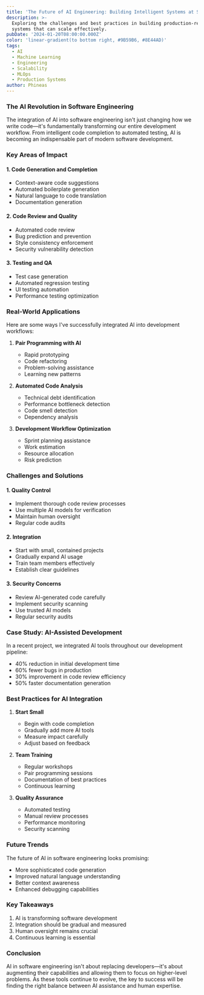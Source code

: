 ```yaml
---
title: 'The Future of AI Engineering: Building Intelligent Systems at Scale'
description: >-
  Exploring the challenges and best practices in building production-ready AI
  systems that can scale effectively.
pubDate: '2024-01-20T08:00:00.000Z'
color: 'linear-gradient(to bottom right, #9B59B6, #8E44AD)'
tags:
  - AI
  - Machine Learning
  - Engineering
  - Scalability
  - MLOps
  - Production Systems
author: Phineas
---
```


### The AI Revolution in Software Engineering

The integration of AI into software engineering isn't just changing how we write code—it's fundamentally transforming our entire development workflow. From intelligent code completion to automated testing, AI is becoming an indispensable part of modern software development.

### Key Areas of Impact

#### 1. Code Generation and Completion
- Context-aware code suggestions
- Automated boilerplate generation
- Natural language to code translation
- Documentation generation

#### 2. Code Review and Quality
- Automated code review
- Bug prediction and prevention
- Style consistency enforcement
- Security vulnerability detection

#### 3. Testing and QA
- Test case generation
- Automated regression testing
- UI testing automation
- Performance testing optimization

### Real-World Applications

Here are some ways I've successfully integrated AI into development workflows:

1. **Pair Programming with AI**
   - Rapid prototyping
   - Code refactoring
   - Problem-solving assistance
   - Learning new patterns

2. **Automated Code Analysis**
   - Technical debt identification
   - Performance bottleneck detection
   - Code smell detection
   - Dependency analysis

3. **Development Workflow Optimization**
   - Sprint planning assistance
   - Work estimation
   - Resource allocation
   - Risk prediction

### Challenges and Solutions

#### 1. Quality Control
- Implement thorough code review processes
- Use multiple AI models for verification
- Maintain human oversight
- Regular code audits

#### 2. Integration
- Start with small, contained projects
- Gradually expand AI usage
- Train team members effectively
- Establish clear guidelines

#### 3. Security Concerns
- Review AI-generated code carefully
- Implement security scanning
- Use trusted AI models
- Regular security audits

### Case Study: AI-Assisted Development

In a recent project, we integrated AI tools throughout our development pipeline:
- 40% reduction in initial development time
- 60% fewer bugs in production
- 30% improvement in code review efficiency
- 50% faster documentation generation

### Best Practices for AI Integration

1. **Start Small**
   - Begin with code completion
   - Gradually add more AI tools
   - Measure impact carefully
   - Adjust based on feedback

2. **Team Training**
   - Regular workshops
   - Pair programming sessions
   - Documentation of best practices
   - Continuous learning

3. **Quality Assurance**
   - Automated testing
   - Manual review processes
   - Performance monitoring
   - Security scanning

### Future Trends

The future of AI in software engineering looks promising:
- More sophisticated code generation
- Improved natural language understanding
- Better context awareness
- Enhanced debugging capabilities

### Key Takeaways

1. AI is transforming software development
2. Integration should be gradual and measured
3. Human oversight remains crucial
4. Continuous learning is essential

### Conclusion

AI in software engineering isn't about replacing developers—it's about augmenting their capabilities and allowing them to focus on higher-level problems. As these tools continue to evolve, the key to success will be finding the right balance between AI assistance and human expertise.
